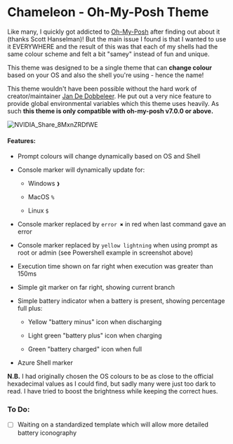 # Chameleon - Oh-My-Posh Theme

Like many, I quickly got addicted to [Oh-My-Posh](https://github.com/JanDeDobbeleer/oh-my-posh) after finding out about it (thanks Scott Hanselman)! But the main issue I found is that I wanted to use it EVERYWHERE and the result of this was that each of my shells had the same colour scheme and felt a bit "samey" instead of fun and unique.

This theme was designed to be a single theme that can **change colour** based on your OS and also the shell you're using - hence the name!

This theme wouldn't have been possible without the hard work of creator/maintainer [Jan De Dobbeleer](https://github.com/JanDeDobbeleer). He put out a very nice feature to provide global environmental variables which this theme uses heavily. As such **this theme is only compatible with oh-my-posh v7.0.0 or above.**

![NVIDIA_Share_8MxnZRDfWE](https://user-images.githubusercontent.com/6842623/150661078-bbebd9bd-0a3d-470a-9354-6963e6882f48.png)

#### Features:

- Prompt colours will change dynamically based on OS and Shell

- Console marker will dynamically update for:
  
  - Windows `❱`
  
  - MacOS `%`
  
  - Linux `$`

- Console marker replaced by `error ✖` in red when last command gave an error

- Console marker replaced by `yellow lightning` when using prompt as root or admin (see Powershell example in screenshot above)

- Execution time shown on far right when execution was greater than 150ms

- Simple git marker on far right, showing current branch

- Simple battery indicator when a battery is present, showing percentage full plus: 
  
  - Yellow "battery minus" icon when discharging
  
  - Light green "battery plus" icon when charging
  
  - Green "battery charged" icon when full

- Azure Shell marker

**N.B.** I had originally chosen the OS colours to be as close to the official hexadecimal values as I could find, but sadly many were just too dark to read. I have tried to boost the brightness while keeping the correct hues.


### To Do:
- [ ] Waiting on a standardized template which will allow more detailed battery iconography
